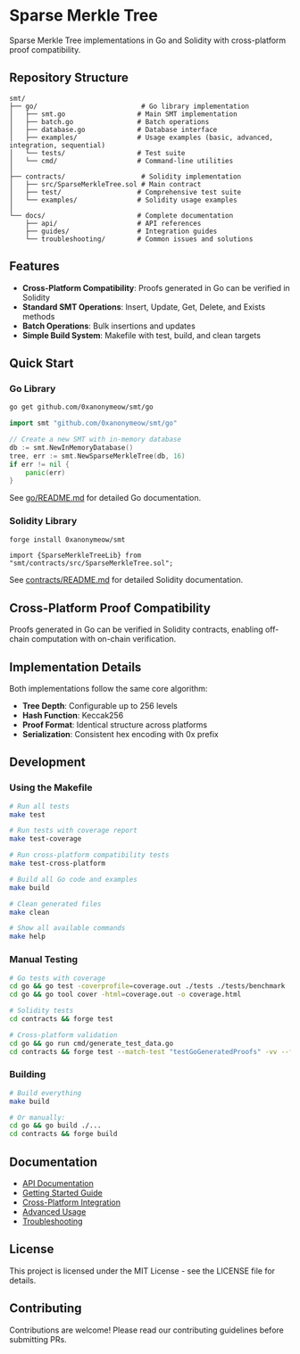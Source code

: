 # Sparse Merkle Tree

Sparse Merkle Tree implementations in Go and Solidity with cross-platform proof compatibility.

## Repository Structure

```
smt/
├── go/                          # Go library implementation
│   ├── smt.go                  # Main SMT implementation
│   ├── batch.go                # Batch operations
│   ├── database.go             # Database interface
│   ├── examples/               # Usage examples (basic, advanced, integration, sequential)
│   └── tests/                  # Test suite
│   └── cmd/                    # Command-line utilities
│
├── contracts/                   # Solidity implementation
│   ├── src/SparseMerkleTree.sol # Main contract
│   ├── test/                   # Comprehensive test suite
│   └── examples/               # Solidity usage examples
│
└── docs/                       # Complete documentation
    ├── api/                    # API references
    ├── guides/                 # Integration guides
    └── troubleshooting/        # Common issues and solutions
```

## Features

- **Cross-Platform Compatibility**: Proofs generated in Go can be verified in Solidity
- **Standard SMT Operations**: Insert, Update, Get, Delete, and Exists methods
- **Batch Operations**: Bulk insertions and updates
- **Simple Build System**: Makefile with test, build, and clean targets

## Quick Start

### Go Library

```bash
go get github.com/0xanonymeow/smt/go
```

```go
import smt "github.com/0xanonymeow/smt/go"

// Create a new SMT with in-memory database
db := smt.NewInMemoryDatabase()
tree, err := smt.NewSparseMerkleTree(db, 16)
if err != nil {
    panic(err)
}
```

See [go/README.md](go/README.md) for detailed Go documentation.

### Solidity Library

```bash
forge install 0xanonymeow/smt
```

```solidity
import {SparseMerkleTreeLib} from "smt/contracts/src/SparseMerkleTree.sol";
```

See [contracts/README.md](contracts/README.md) for detailed Solidity documentation.

## Cross-Platform Proof Compatibility

Proofs generated in Go can be verified in Solidity contracts, enabling off-chain computation with on-chain verification.

## Implementation Details

Both implementations follow the same core algorithm:

- **Tree Depth**: Configurable up to 256 levels
- **Hash Function**: Keccak256
- **Proof Format**: Identical structure across platforms
- **Serialization**: Consistent hex encoding with 0x prefix

## Development

### Using the Makefile

```bash
# Run all tests
make test

# Run tests with coverage report
make test-coverage

# Run cross-platform compatibility tests
make test-cross-platform

# Build all Go code and examples
make build

# Clean generated files
make clean

# Show all available commands
make help
```

### Manual Testing

```bash
# Go tests with coverage
cd go && go test -coverprofile=coverage.out ./tests ./tests/benchmark
cd go && go tool cover -html=coverage.out -o coverage.html

# Solidity tests
cd contracts && forge test

# Cross-platform validation
cd go && go run cmd/generate_test_data.go
cd contracts && forge test --match-test "testGoGeneratedProofs" -vv --ffi
```

### Building

```bash
# Build everything
make build

# Or manually:
cd go && go build ./...
cd contracts && forge build
```

## Documentation

- [API Documentation](docs/api/)
- [Getting Started Guide](docs/guides/getting-started.md)
- [Cross-Platform Integration](docs/guides/cross-platform.md)
- [Advanced Usage](docs/guides/advanced.md)
- [Troubleshooting](docs/troubleshooting/)

## License

This project is licensed under the MIT License - see the LICENSE file for details.

## Contributing

Contributions are welcome! Please read our contributing guidelines before submitting PRs.
